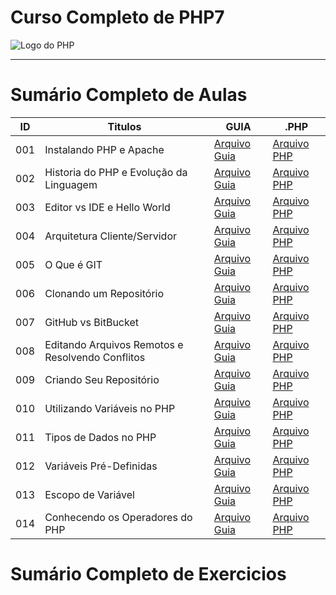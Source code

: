 # Curso Completo de PHP7

<img src="https://10pearls.com/wp-content/uploads/2023/06/PHP-Development-Banner-scaled.jpg" alt="Logo do PHP"></img>

---

# Sumário Completo de Aulas

| ID  | Titulos                                          | GUIA                                                    | .PHP                                                                  |
| --- | ------------------------------------------------ | ------------------------------------------------------- | --------------------------------------------------------------------- |
| 001 | Instalando PHP e Apache                          | [Arquivo Guia]()                                        | [Arquivo PHP](php.AULAS/HCODE.Aulas/aula.001/php.HISTORIA.yaml)       |
| 002 | Historia do PHP e Evolução da Linguagem          | [Arquivo Guia]()                                        | [Arquivo PHP](php.AULAS/HCODE.Aulas/aula.002/php.INSTALACAO.yaml)     |
| 003 | Editor vs IDE e Hello World                      | [Arquivo Guia]()                                        | [Arquivo PHP](php.AULAS/HCODE.Aulas/aula.003/main.php)                |
| 004 | Arquitetura Cliente/Servidor                     | [Arquivo Guia]()                                        | [Arquivo PHP](php.AULAS/HCODE.Aulas/aula.004/php.ClientServidor.yaml) |
| 005 | O Que é GIT                                      | [Arquivo Guia]()                                        | [Arquivo PHP](php.AULAS/HCODE.Aulas/aula.005/php.ENTENDENDOGIT.yaml)  |
| 006 | Clonando um Repositório                          | [Arquivo Guia](php.AULAS/HCODE.Aulas/aula006/README.md) | [Arquivo PHP]()                                                       |
| 007 | GitHub vs BitBucket                              | [Arquivo Guia](php.AULAS/HCODE.Aulas/aula007/README.md) | [Arquivo PHP]()                                                       |
| 008 | Editando Arquivos Remotos e Resolvendo Conflitos | [Arquivo Guia]()                                        | [Arquivo PHP]()                                                       |
| 009 | Criando Seu Repositório                          | [Arquivo Guia]()                                        | [Arquivo PHP]()                                                       |
| 010 | Utilizando Variáveis no PHP                      | [Arquivo Guia]()                                        | [Arquivo PHP](php.AULAS/HCODE.Aulas/aula010/main.php)                 |
| 011 | Tipos de Dados no PHP                            | [Arquivo Guia](php.AULAS/HCODE.Aulas/aula011/README.md) | [Arquivo PHP](php.AULAS/HCODE.Aulas/aula011/main.php)                 |
| 012 | Variáveis Pré-Definidas                          | [Arquivo Guia](php.AULAS/HCODE.Aulas/aula012/README.md) | [Arquivo PHP](php.AULAS/HCODE.Aulas/aula012/main.phpS)                |
| 013 | Escopo de Variável                               | [Arquivo Guia](php.AULAS/HCODE.Aulas/aula013/README.md) | [Arquivo PHP](php.AULAS/HCODE.Aulas/aula013/main.php)                 |
| 014 | Conhecendo os Operadores do PHP                  | [Arquivo Guia]()                                        | [Arquivo PHP](php.AULAS/HCODE.Aulas/aula014/main.php)                 |

# Sumário Completo de Exercicios